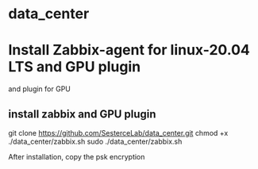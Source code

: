 # data_center


# Install Zabbix-agent for linux-20.04 LTS and GPU plugin
and plugin for GPU

## install zabbix and GPU plugin
git clone https://github.com/SesterceLab/data_center.git
chmod +x ./data_center/zabbix.sh
sudo ./data_center/zabbix.sh

After installation, copy the psk encryption 
